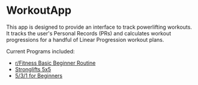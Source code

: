 # WorkoutApp

This app is designed to provide an interface to track powerlifting workouts. It tracks
the user's Personal Records (PRs) and calculates workout progressions for a handful
of Linear Progression workout plans.

Current Programs included:
 * [r/Fitness Basic Beginner Routine](https://thefitness.wiki/routines/r-fitness-basic-beginner-routine)
 * [Stronglifts 5x5](https://stronglifts.com/stronglifts-5x5/workout-program/)
 * [5/3/1 for Beginners](https://www.jimwendler.com/blogs/jimwendler-com/101065094-5-3-1-for-a-beginner)
